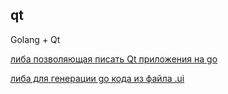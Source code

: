 ## qt
 Golang + Qt
 
 [либа позволяющая писать Qt приложения на go](https://github.com/therecipe/qt)
 
 [либа для генерации go кода из файла .ui](https://github.com/stephenlyu/goqtuic)